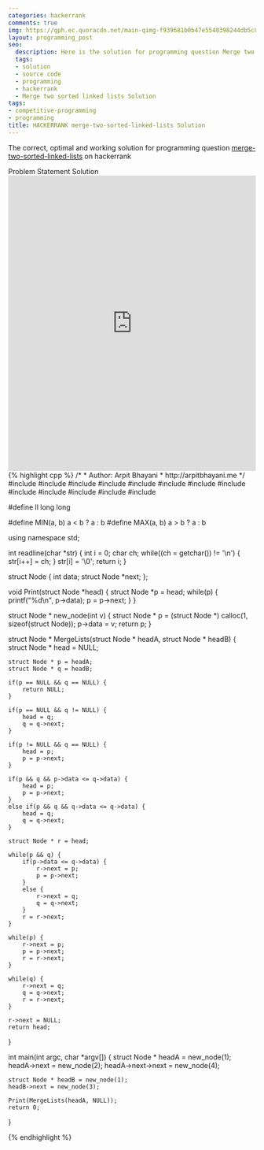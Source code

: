 ```yaml
---
categories: hackerrank
comments: true
img: https://qph.ec.quoracdn.net/main-qimg-f939681b0b47e5540398244db5c8966f?convert_to_webp=true
layout: programming_post
seo:
  description: Here is the solution for programming question Merge two sorted linked lists on hackerrank
  tags:
  - solution
  - source code
  - programming
  - hackerrank
  - Merge two sorted linked lists Solution
tags:
- competitive-programming
- programming
title: HACKERRANK merge-two-sorted-linked-lists Solution
---
```

The correct, optimal and working solution for programming question [merge-two-sorted-linked-lists](https://www.hackerrank.com/challenges/merge-two-sorted-linked-lists) on hackerrank

<div class="ui secondary pointing large menu">
  <a class="grey item" data-tab="problem-statement">
    Problem Statement
  </a>
  <a class="active item grey" data-tab="solution">
    Solution
  </a>
</div>
<div class="ui bottom attached tab" data-tab="problem-statement">
    <iframe src="https://www.hackerrank.com/challenges/merge-two-sorted-linked-lists" width="100%" height="600px" style="overflow: scroll; border: none;"></iframe>
</div>
<div class="ui bottom attached active tab" data-tab="solution">
{% highlight cpp %}
/*
 *  Author: Arpit Bhayani
 *  http://arpitbhayani.me
 */
#include <cmath>
#include <cstdio>
#include <cstdlib>
#include <climits>
#include <deque>
#include <iostream>
#include <list>
#include <limits>
#include <map>
#include <queue>
#include <set>
#include <stack>
#include <vector>

#define ll long long

#define MIN(a, b) a < b ? a : b
#define MAX(a, b) a > b ? a : b

using namespace std;

int readline(char *str) {
    int i = 0;
    char ch;
    while((ch = getchar()) != '\n') {
        str[i++] = ch;
    }
    str[i] = '\0';
    return i;
}

struct Node {
    int data;
    struct Node *next;
};

void Print(struct Node *head) {
    struct Node *p = head;
    while(p) {
        printf("%d\n", p->data);
        p = p->next;
    }
}

struct Node * new_node(int v) {
    struct Node * p = (struct Node *) calloc(1, sizeof(struct Node));
    p->data = v;
    return p;
}

struct Node * MergeLists(struct Node * headA, struct Node * headB) {
    struct Node * head = NULL;

    struct Node * p = headA;
    struct Node * q = headB;

    if(p == NULL && q == NULL) {
        return NULL;
    }

    if(p == NULL && q != NULL) {
        head = q;
        q = q->next;
    }

    if(p != NULL && q == NULL) {
        head = p;
        p = p->next;
    }

    if(p && q && p->data <= q->data) {
        head = p;
        p = p->next;
    }
    else if(p && q && q->data <= q->data) {
        head = q;
        q = q->next;
    }

    struct Node * r = head;

    while(p && q) {
        if(p->data <= q->data) {
            r->next = p;
            p = p->next;
        }
        else {
            r->next = q;
            q = q->next;
        }
        r = r->next;
    }

    while(p) {
        r->next = p;
        p = p->next;
        r = r->next;
    }

    while(q) {
        r->next = q;
        q = q->next;
        r = r->next;
    }

    r->next = NULL;
    return head;
}

int main(int argc, char *argv[]) {
    struct Node * headA = new_node(1);
    headA->next = new_node(2);
    headA->next->next = new_node(4);

    struct Node * headB = new_node(1);
    headB->next = new_node(3);

    Print(MergeLists(headA, NULL));
    return 0;
}

{% endhighlight %}
</div>
